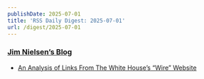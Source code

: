 ```yaml
---
publishDate: 2025-07-01
title: 'RSS Daily Digest: 2025-07-01'
url: /digest/2025-07-01
---
```


### [Jim Nielsen’s Blog](https://blog.jim-nielsen.com/)

  * [An Analysis of Links From The White House’s “Wire” Website](https://blog.jim-nielsen.com/2025/links-from-whgov-wire/)
  
